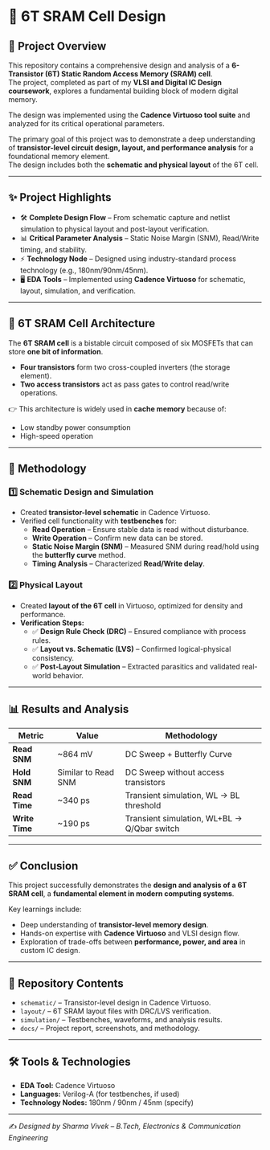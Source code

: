 # 🧩 6T SRAM Cell Design  

## 📌 Project Overview  
This repository contains a comprehensive design and analysis of a **6-Transistor (6T) Static Random Access Memory (SRAM) cell**.  
The project, completed as part of my **VLSI and Digital IC Design coursework**, explores a fundamental building block of modern digital memory.  

The design was implemented using the **Cadence Virtuoso tool suite** and analyzed for its critical operational parameters.  

The primary goal of this project was to demonstrate a deep understanding of **transistor-level circuit design, layout, and performance analysis** for a foundational memory element.  
The design includes both the **schematic and physical layout** of the 6T cell.  

---

## ✨ Project Highlights  
- 🛠️ **Complete Design Flow** – From schematic capture and netlist simulation to physical layout and post-layout verification.  
- 📊 **Critical Parameter Analysis** – Static Noise Margin (SNM), Read/Write timing, and stability.  
- ⚡ **Technology Node** – Designed using industry-standard process technology (e.g., 180nm/90nm/45nm).  
- 🖥️ **EDA Tools** – Implemented using **Cadence Virtuoso** for schematic, layout, simulation, and verification.  

---

## 🧠 6T SRAM Cell Architecture  
The **6T SRAM cell** is a bistable circuit composed of six MOSFETs that can store **one bit of information**.  

- **Four transistors** form two cross-coupled inverters (the storage element).  
- **Two access transistors** act as pass gates to control read/write operations.  

👉 This architecture is widely used in **cache memory** because of:  
- Low standby power consumption  
- High-speed operation  

---

## 🔬 Methodology  

### 1️⃣ Schematic Design and Simulation  
- Created **transistor-level schematic** in Cadence Virtuoso.  
- Verified cell functionality with **testbenches** for:  
  - **Read Operation** – Ensure stable data is read without disturbance.  
  - **Write Operation** – Confirm new data can be stored.  
  - **Static Noise Margin (SNM)** – Measured SNM during read/hold using the **butterfly curve** method.  
  - **Timing Analysis** – Characterized **Read/Write delay**.  

### 2️⃣ Physical Layout  
- Created **layout of the 6T cell** in Virtuoso, optimized for density and performance.  
- **Verification Steps:**  
  - ✅ **Design Rule Check (DRC)** – Ensured compliance with process rules.  
  - ✅ **Layout vs. Schematic (LVS)** – Confirmed logical-physical consistency.  
  - ✅ **Post-Layout Simulation** – Extracted parasitics and validated real-world behavior.  

---

## 📊 Results and Analysis  

| Metric                     | Value         | Methodology |
|-----------------------------|---------------|-------------|
| **Read SNM**               | ~864 mV       | DC Sweep + Butterfly Curve |
| **Hold SNM**               | Similar to Read SNM | DC Sweep without access transistors |
| **Read Time**              | ~340 ps       | Transient simulation, WL → BL threshold |
| **Write Time**             | ~190 ps       | Transient simulation, WL+BL → Q/Qbar switch |

---

## ✅ Conclusion  
This project successfully demonstrates the **design and analysis of a 6T SRAM cell**, a **fundamental element in modern computing systems**.  

Key learnings include:  
- Deep understanding of **transistor-level memory design**.  
- Hands-on expertise with **Cadence Virtuoso** and VLSI design flow.  
- Exploration of trade-offs between **performance, power, and area** in custom IC design.  

---

## 📂 Repository Contents  
- `schematic/` – Transistor-level design in Cadence Virtuoso.  
- `layout/` – 6T SRAM layout files with DRC/LVS verification.  
- `simulation/` – Testbenches, waveforms, and analysis results.  
- `docs/` – Project report, screenshots, and methodology.  

---

## 🛠️ Tools & Technologies  
- **EDA Tool:** Cadence Virtuoso  
- **Languages:** Verilog-A (for testbenches, if used)  
- **Technology Nodes:** 180nm / 90nm / 45nm (specify)  

---

✍️ *Designed by Sharma Vivek – B.Tech, Electronics & Communication Engineering*  
